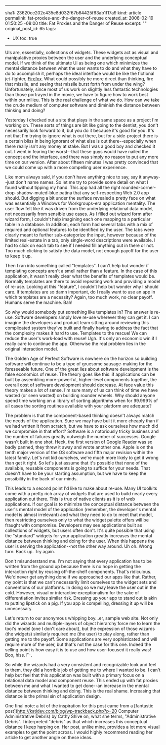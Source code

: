 ----- 
sha1: 23620ce202c435e8d032f67b84425f63ab1f17a9
kind: article
permalink: fat-proxies-and-the-danger-of-reuse
created_at: 2008-02-19 01:50:25 -08:00
title: Fat Proxies and the Danger of Reuse
excerpt: ""
original_post_id: 65
tags: 
- UX
toc: true
-----
UIs are, essentially, collections of widgets. These widgets act as visual and manipulative proxies between the user and the underlying conceptual model. If we think of the ultimate UI as being one which minimizes the mental distance between what the user wants to do and what they have to do to accomplish it, perhaps the ideal interface would be like the fictional jet-fighter, [Firefox](http://imdb.com/title/tt0083943/). What could possibly be more direct than thinking, fire that missile, and seeing that missile burst forth from under the wing? Unfortunately, since most of us work on slightly less fantastic technologies than those portrayed in the movie, we have to figure how to work best within our milieu. This is the real challenge of what we do. How can we take the crude medium of computer software and diminish the distance between thinking and doing?

Yesterday I checked out a site that plays in the same space as a project I'm working on. These sorts of things are bit like going to the dentist, you don't necessarily look forward to it, but you do it because it's good for you. It's not that I'm trying to ignore what is out there, but for a side-project there is a certain bliss in being ignorant of what else is out there--especially when there really isn't any money at stake. But I was a good boy and checked it out. I went in fearing the worst--that these guys would have nailed the concept and the interface, and there was simply no reason to put any more time on our version. After about fifteen minutes I was pretty convinced that we could come up with a more compelling user experience.

Like mom always said, if you don't have anything nice to say, say it anyway--just don't name names. So let me try to provide some detail on what I found without tipping my hand. This app had all the right rounded-corner-drop-shadow-muted-blue patina that any self-respecting Web 2.0 app should. But digging a bit under the surface revealed a pretty face on what was essentially a Windows for Workgroups-era application mentality. The user flow felt like it was driven from the underlying relational data model, not necessarily from sensible use cases. As I filled out wizard form after wizard form, I couldn't help imagining each one mapping to a particular table in a database. In addition, each form had several tabs with a mix of required and optional features to be identified by the user. The tabs were clearly meant to further sub-categorize the input, however because of the limited real-estate in a tab, only single-word descriptions were available. I had to click on each tab to see if I needed fill anything out in there or not. Too much clicking to satisfy the data model, not enough payoff for the user to keep it up.

Then I ran into something called "templates". I can't help but wonder if templating concepts aren't a smell rather than a feature. In the case of this application, it wasn't really clear what the benefits of templates would be. Normally templates are there to avoid repeating work and providing a model of re-use. Looking at this "feature", I couldn't help but wonder why I should care. If templates are so damn important, do I really want to use an app in which templates are a necessity? Again, too much work, no clear payoff. Humans serve the machine. Bah!

So why would somebody put something like templates in? The answer is re-use. Software developers simply love re-use wherever they can get it. I can imagine the developers and product team sitting around reviewing this complicated system they've built and finally having to address the fact that the complexity makes it hard to use. Templates to the rescue! We can reduce the user's work-load with reuse! Ugh. It's only an economic win if I really care to continue the app. Otherwise the real problem lies in the original interaction model.

The Golden Age of Perfect Software is nowhere on the horizon so building software will continue to be a type of gruesome sausage-making for the foreseeable future. One of the great lies about software development is the false economics of reuse. The theory goes like this: if applications can be built by assembling more-powerful, higher-level components together, the overall cost of software development should decrease. At face value this theory makes a lot of sense. I'm sure many of us can think of time we have wasted (or seen wasted) on building rounder wheels. Why should anyone spend time working on a library of sorting algorithms when for 99.999% of all cases the sorting routines available with your platform are adequate?

The problem is that the component-based thinking doesn't always match the needs of the application. Sure we may have built it more cheaply than if we had written it from scratch, but we have to ask ourselves how much did we compromise in that effort? Software is a notoriously tricky business and the number of failures greatly outweigh the number of successes. Google wasn't built in one shot. Heck, the first version of Google Reader was so badly panned, they threw it away and wrote another one. Apple is on the tenth major version of the OS software and fifth major revision within the latest family. Let's not kid ourselves, we're much more likely to get it wrong than get it right. So let's just assume that it's possible that none of the available, reusable components is going to suffice for your needs. That doesn't have to be your starting assumption, but we have to keep the possibility in the back of our minds.

This leads to a second point I'd like to make about re-use. Many UI toolkits come with a pretty rich array of widgets that are used to build nearly every application out there. This is true of native clients as it is of web applications. If our goal is to minimize the conceptual distance between the user's mental model of the application (remember, the developer's mental model is almost irrelevant) and what they need to do to meet that model, then restricting ourselves only to what the widget palette offers will be fraught with compromise. Developers may see applications built as collections of widgets, but users often don't. It's quite possible that using the "standard" widgets for your application greatly increases the mental distance between thinking and doing for the user. When this happens the user is serving the application--not the other way around. Uh oh. Wrong turn. Back up. Try again.

Don't misunderstand me. I'm not saying that every application has to be written from the ground up because there is no hope in getting the interaction right by reusing off-the-shelf components. That's ridiculous. We'd never get anything done if we approached our apps like that. Rather, my point is that we can't necessarily limit ourselves to the widget sets and conventions of our platforms. In doing so we may leave the user out in the cold. However, visual or interactive exceptionalism for the sake of differentiation invites similar risk. Dressing up your app to stand out is akin to putting lipstick on a pig. If you app is compelling, dressing it up will be unnecessary.

Let's return to our anonymous whipping boy...er, sample web site. Not only did the wizards and multiple-layers of object hierarchy force me to learn the tool's model (one I don't care about), but the expression of those wizards (the widgets) similarly required me (the user) to play along, rather than getting me to the payoff. Some applications are very sophisticated and will require more of the user, but that's not the case for this one. Indeed the selling point is how easy it is to use and how user-focused it really was! Boo, hiss. F-.

So while the wizards had a very consistent and recognizable look and feel to them, they did a horrible job of getting me to where I wanted to be. I can't help but feel that this application was built with a primary focus on a relational data model and component reuse. This ended up with fat proxies between me and what I wanted to get done--an increase in the mental distance between thinking and doing. This is the real shame. Increasing that distance is the primal sin of application design.

One final note: a lot of the inspiration for this post came from a [fantastic post](http://katidev.com/blog/wp-trackback.php?p=20 Computer Administrative Debris) by Cathy Shive on, what she terms, "Administrative Debris". I interpreted "debris" as that which increases this conceptual distance I keep harping on. Her post, unlike mine, provides a lot more visual examples to get the point across. I would highly recommend reading her article to get another angle on these ideas.
